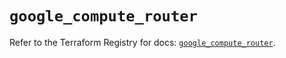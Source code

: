 # `google_compute_router`

Refer to the Terraform Registry for docs: [`google_compute_router`](https://registry.terraform.io/providers/hashicorp/google/5.36.0/docs/resources/compute_router).
